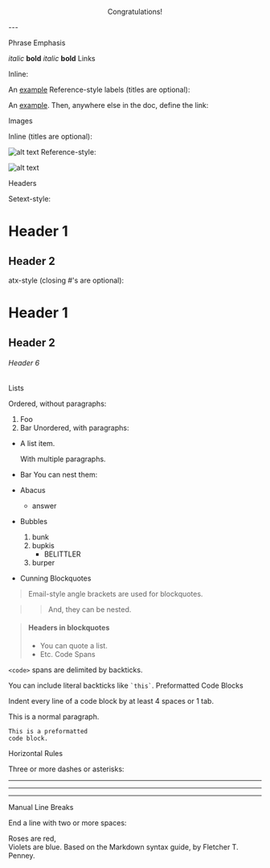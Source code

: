 <p style="text-align:center">Congratulations!<p>
---

Phrase Emphasis

*italic*   **bold**
_italic_   __bold__
Links

Inline:

An [example](http://url.com/ "Title")
Reference-style labels (titles are optional):

An [example][id]. Then, anywhere
else in the doc, define the link:

  [id]: http://example.com/  "Title"
Images

Inline (titles are optional):

![alt text](/path/img.jpg "Title")
Reference-style:

![alt text][id]

[id]: /url/to/img.jpg "Title"
Headers

Setext-style:

Header 1
========

Header 2
--------
atx-style (closing #'s are optional):

# Header 1 #

## Header 2 ##

###### Header 6
Lists

Ordered, without paragraphs:

1.  Foo
2.  Bar
Unordered, with paragraphs:

*   A list item.

    With multiple paragraphs.

*   Bar
You can nest them:

*   Abacus
    * answer
*   Bubbles
    1.  bunk
    2.  bupkis
        * BELITTLER
    3. burper
*   Cunning
Blockquotes

> Email-style angle brackets
> are used for blockquotes.

> > And, they can be nested.

> #### Headers in blockquotes
> 
> * You can quote a list.
> * Etc.
Code Spans

`<code>` spans are delimited
by backticks.

You can include literal backticks
like `` `this` ``.
Preformatted Code Blocks

Indent every line of a code block by at least 4 spaces or 1 tab.

This is a normal paragraph.

    This is a preformatted
    code block.
Horizontal Rules

Three or more dashes or asterisks:

---

* * *

- - - - 
Manual Line Breaks

End a line with two or more spaces:

Roses are red,   
Violets are blue.
Based on the Markdown syntax guide, by Fletcher T. Penney.